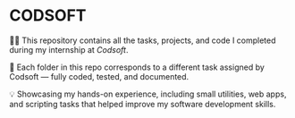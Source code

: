 # CODSOFT
🧑‍💻 This repository contains all the tasks, projects, and code I completed during my internship at *Codsoft*.

🎯 Each folder in this repo corresponds to a different task assigned by Codsoft — fully coded, tested, and documented.

💡 Showcasing my hands-on experience, including small utilities, web apps, and scripting tasks that helped improve my software development skills.
